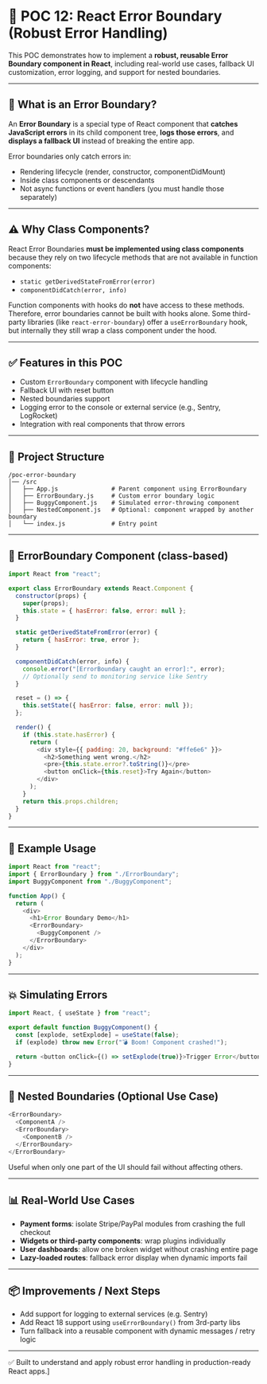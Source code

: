 # 🧱 POC 12: React Error Boundary (Robust Error Handling)

This POC demonstrates how to implement a **robust, reusable Error Boundary component in React**, including real-world use cases, fallback UI customization, error logging, and support for nested boundaries.

---

## 🧠 What is an Error Boundary?

An **Error Boundary** is a special type of React component that **catches JavaScript errors** in its child component tree, **logs those errors**, and **displays a fallback UI** instead of breaking the entire app.

Error boundaries only catch errors in:

- Rendering lifecycle (render, constructor, componentDidMount)
- Inside class components or descendants
- Not async functions or event handlers (you must handle those separately)

---

## ⚠️ Why Class Components?

React Error Boundaries **must be implemented using class components** because they rely on two lifecycle methods that are not available in function components:

- `static getDerivedStateFromError(error)`
- `componentDidCatch(error, info)`

Function components with hooks do **not** have access to these methods. Therefore, error boundaries cannot be built with hooks alone. Some third-party libraries (like `react-error-boundary`) offer a `useErrorBoundary` hook, but internally they still wrap a class component under the hood.

---

## ✅ Features in this POC

- Custom `ErrorBoundary` component with lifecycle handling
- Fallback UI with reset button
- Nested boundaries support
- Logging error to the console or external service (e.g., Sentry, LogRocket)
- Integration with real components that throw errors

---

## 📁 Project Structure

```
/poc-error-boundary
│── /src
│   ├── App.js               # Parent component using ErrorBoundary
│   ├── ErrorBoundary.js     # Custom error boundary logic
│   ├── BuggyComponent.js    # Simulated error-throwing component
│   ├── NestedComponent.js   # Optional: component wrapped by another boundary
│   └── index.js             # Entry point
```

---

## 🔧 ErrorBoundary Component (class-based)

```js
import React from "react";

export class ErrorBoundary extends React.Component {
  constructor(props) {
    super(props);
    this.state = { hasError: false, error: null };
  }

  static getDerivedStateFromError(error) {
    return { hasError: true, error };
  }

  componentDidCatch(error, info) {
    console.error("[ErrorBoundary caught an error]:", error);
    // Optionally send to monitoring service like Sentry
  }

  reset = () => {
    this.setState({ hasError: false, error: null });
  };

  render() {
    if (this.state.hasError) {
      return (
        <div style={{ padding: 20, background: "#ffe6e6" }}>
          <h2>Something went wrong.</h2>
          <pre>{this.state.error?.toString()}</pre>
          <button onClick={this.reset}>Try Again</button>
        </div>
      );
    }
    return this.props.children;
  }
}
```

---

## 🧪 Example Usage

```js
import React from "react";
import { ErrorBoundary } from "./ErrorBoundary";
import BuggyComponent from "./BuggyComponent";

function App() {
  return (
    <div>
      <h1>Error Boundary Demo</h1>
      <ErrorBoundary>
        <BuggyComponent />
      </ErrorBoundary>
    </div>
  );
}
```

---

## 💥 Simulating Errors

```js
import React, { useState } from "react";

export default function BuggyComponent() {
  const [explode, setExplode] = useState(false);
  if (explode) throw new Error("💣 Boom! Component crashed!");

  return <button onClick={() => setExplode(true)}>Trigger Error</button>;
}
```

---

## 🧱 Nested Boundaries (Optional Use Case)

```js
<ErrorBoundary>
  <ComponentA />
  <ErrorBoundary>
    <ComponentB />
  </ErrorBoundary>
</ErrorBoundary>
```

Useful when only one part of the UI should fail without affecting others.

---

## 📊 Real-World Use Cases

- **Payment forms**: isolate Stripe/PayPal modules from crashing the full checkout
- **Widgets or third-party components**: wrap plugins individually
- **User dashboards**: allow one broken widget without crashing entire page
- **Lazy-loaded routes**: fallback error display when dynamic imports fail

---

## 📦 Improvements / Next Steps

- Add support for logging to external services (e.g. Sentry)
- Add React 18 support using `useErrorBoundary()` from 3rd-party libs
- Turn fallback into a reusable component with dynamic messages / retry logic

---

✅ Built to understand and apply robust error handling in production-ready React apps.]
